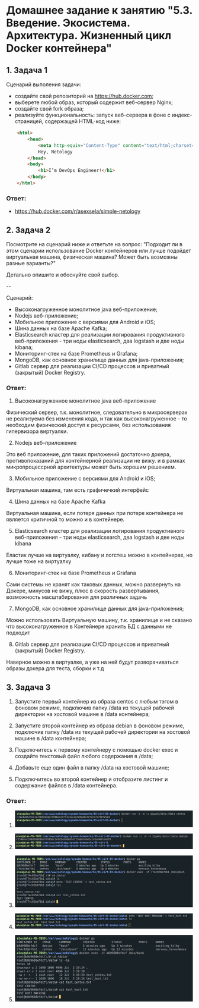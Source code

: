 # Домашнее задание к занятию "5.3. Введение. Экосистема. Архитектура. Жизненный цикл Docker контейнера"


## 1. Задача 1

Сценарий выполения задачи:

 - создайте свой репозиторий на https://hub.docker.com;
 - выберете любой образ, который содержит веб-сервер Nginx;
 - создайте свой fork образа;
 - реализуйте функциональность: запуск веб-сервера в фоне с индекс-страницей, содержащей
 HTML-код ниже:

```html
    <html>
        <head>
            <meta http-equiv="Content-Type" content="text/html;charset=UTF-8"> // Добавил кодировку
            Hey, Netology
        </head>
        <body>
            <h1>I’m DevOps Engineer!</h1>
        </body>
    </html>
```



### Ответ:
 - https://hub.docker.com/r/asexsela/simple-netology


## 2. Задача 2

Посмотрите на сценарий ниже и ответьте на вопрос: "Подходит ли в этом сценарии использование Docker контейнеров или лучше подойдет виртуальная машина, физическая машина? Может быть возможны разные варианты?"

Детально опишите и обоснуйте свой выбор.

--

Сценарий:

 - Высоконагруженное монолитное java веб-приложение;
 - Nodejs веб-приложение;
 - Мобильное приложение c версиями для Android и iOS;
 - Шина данных на базе Apache Kafka;
 - Elasticsearch кластер для реализации логирования продуктивного веб-приложения - три ноды  elasticsearch, два logstash и две ноды kibana;
 - Мониторинг-стек на базе Prometheus и Grafana;
 - MongoDB, как основное хранилище данных для java-приложения;
 - Gitlab сервер для реализации CI/CD процессов и приватный (закрытый) Docker Registry.


### Ответ:
 1. Высоконагруженное монолитное java веб-приложение

   Физический сервер, т.к. монолитное, следовательно в микросерверах не реализуемо без изменения кода,
  и так как высоконагруженное -  то необходим физический доступ к ресурсами, без использования гипервизора виртуалки.

 2. Nodejs веб-приложение

  Это веб приложение, для таких приложений достаточно докера, противопоказаний для контейнерной реализации не вижу.
  и в рамках микропроцессрной архитектуры может быть хорошим решением. 

 3. Мобильное приложение c версиями для Android и iOS;

  Виртуальная машина, там есть графичечкий интерфейс

 4. Шина данных на базе Apache Kafka

  Виртуальная машина, если потеря данных при потере контейнера не является критичной то можно и в контейнере.

 5. Elasticsearch кластер для реализации логирования продуктивного веб-приложения - три ноды  elasticsearch, два logstash и две ноды kibana

  Еластик лучше на виртуалку, кибану и логстеш  можно в контейнерах, но лучше тоже на виртуалку

 6. Мониторинг-стек на базе Prometheus и Grafana

  Сами системы не хранят как таковых данных, можно развернуть на Докере,
  минусов не вижу, плюс в скорость развертывания, возможность масштабирования для различных задачь

 7. MongoDB, как основное хранилище данных для java-приложения;

  Можно использовать Виртуальную машину, т.к. хранилище и не сказано что высоконагруженное
  в Контейнере хранить БД с данными не подходит

 8. Gitlab сервер для реализации CI/CD процессов и приватный (закрытый) Docker Registry.

  Наверное можно в виртуалке, а уже на ней будут разворачиваться образы докера для теста, сборки и т.д



## 3. Задача 3

 1. Запустите первый контейнер из образа centos c любым тэгом в фоновом режиме, подключив папку /data из текущей рабочей директории на хостовой машине в /data контейнера;

 2. Запустите второй контейнер из образа debian в фоновом режиме, подключив папку /data из текущей рабочей директории на хостовой машине в /data контейнера;

 3. Подключитесь к первому контейнеру с помощью docker exec и создайте текстовый файл любого содержания в /data;

 4. Добавьте еще один файл в папку /data на хостовой машине;

 5. Подключитесь во второй контейнер и отобразите листинг и содержание файлов в /data контейнера.


 ### Ответ:

 1. ![](https://github.com/asexsela/homework/blob/master/05-virt-03-docker/images/1.png?raw=true)

 2. ![](https://github.com/asexsela/homework/blob/master/05-virt-03-docker/images/2.png?raw=true)

 3. ![](https://github.com/asexsela/homework/blob/master/05-virt-03-docker/images/3.png?raw=true)

 4. ![](https://github.com/asexsela/homework/blob/master/05-virt-03-docker/images/4.png?raw=true)

 5. ![](https://github.com/asexsela/homework/blob/master/05-virt-03-docker/images/5.png?raw=true)
